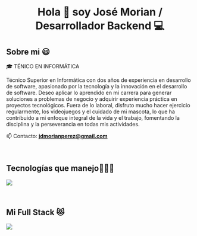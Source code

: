 <h1 align="center">Hola 👋  soy José Morian / Desarrollador Backend 💻 </h1> 

<h2>Sobre mi 😃</h2>
<!--Intro start-->

<p align="left">
🎓 TÉNICO EN INFORMÁTICA

Técnico Superior en Informática con dos años de experiencia en desarrollo de software, apasionado por la tecnología y la innovación en el desarrollo de software. Deseo aplicar lo aprendido en mi carrera para generar soluciones a problemas de negocio y adquirir experiencia práctica en proyectos tecnológicos. Fuera de lo laboral, disfruto mucho hacer ejercicio regularmente, los videojuegos y el cuidado de mi mascota, lo que ha contribuido a mi enfoque integral de la vida y el trabajo, fomentando la disciplina y la perseverancia en todas mis actividades.

📫 Contacto: **jdmorianperez@gmail.com**
<!--Intro end-->
  </p>
<br>

<h2 >Tecnologías que manejo👨🏻‍💻</h2>
<!--tech stack icons-->
<p align="left">
  <a href="https://skillicons.dev">
    <img src="https://skillicons.dev/icons?i=html,css,js,bootstrap,tailwind,php,mysql,laravel,astro,react,angular,nodejs,express,git,github&perline=12" />
  </a>
</p>
<br>

<h2 >Mi Full Stack 😻</h2>
<!--tech stack icons-->
<p align="left">
  <a href="https://skillicons.dev">
    <img src="https://skillicons.dev/icons?i=bootstrap,tailwind,php,laravel,angular,mysql&perline=12" />
  </a>
</p>
<br>
      
<!--- stats (end) -->

